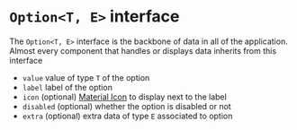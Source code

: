 # `Option<T, E>` interface

The `Option<T, E>` interface is the backbone of data in all of the application. Almost every component that handles or displays data inherits from this interface

- `value` value of type `T` of the option
- `label` label of the option
- `icon` (optional) [Material Icon](https://fonts.google.com/icons?icon.set=Material+Icons) to display next to the label
- `disabled` (optional) whether the option is disabled or not
- `extra` (optional) extra data of type `E` associated to option
